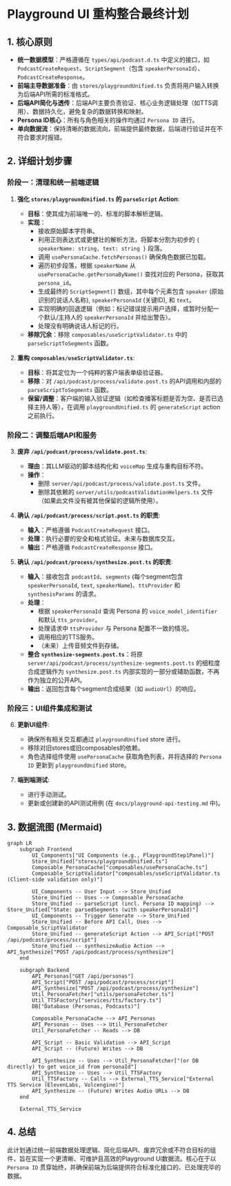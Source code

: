 # Playground UI 重构整合最终计划

## 1. 核心原则

*   **统一数据模型**：严格遵循在 `types/api/podcast.d.ts` 中定义的接口，如 `PodcastCreateRequest`、`ScriptSegment`（包含 `speakerPersonaId`）、`PodcastCreateResponse`。
*   **前端主导数据准备**：由 `stores/playgroundUnified.ts` 负责将用户输入转换为后端API所需的标准格式。
*   **后端API简化与透传**：后端API主要负责验证、核心业务逻辑处理（如TTS调用）、数据持久化，避免复杂的数据转换和映射。
*   **Persona ID核心**：所有与角色相关的操作均通过 `Persona ID` 进行。
*   **单向数据流**：保持清晰的数据流向，前端提供最终数据，后端进行验证并在不符合要求时报错。

## 2. 详细计划步骤

### 阶段一：清理和统一前端逻辑

1.  **强化 `stores/playgroundUnified.ts` 的 `parseScript` Action**:
    *   **目标**：使其成为前端唯一的、标准的脚本解析逻辑。
    *   **实现**：
        *   接收原始脚本字符串。
        *   利用正则表达式或更健壮的解析方法，将脚本分割为初步的 `{ speakerName: string, text: string }` 段落。
        *   调用 `usePersonaCache.fetchPersonas()` 确保角色数据已加载。
        *   遍历初步段落，根据 `speakerName` 从 `usePersonaCache.getPersonaByName()` 查找对应的 Persona，获取其 `persona_id`。
        *   生成最终的 `ScriptSegment[]` 数组，其中每个元素包含 `speaker` (原始识别的说话人名称), `speakerPersonaId` (关键ID), 和 `text`。
        *   实现明确的回退逻辑（例如：标记错误提示用户选择，或暂时分配一个默认/主持人的 `speakerPersonaId` 并给出警告）。
        *   处理没有明确说话人标记的行。
    *   **移除冗余**：移除 `composables/useScriptValidator.ts` 中的 `parseScriptToSegments` 函数。

2.  **重构 `composables/useScriptValidator.ts`**:
    *   **目标**：将其定位为一个纯粹的客户端表单级验证器。
    *   **移除**：对 `/api/podcast/process/validate.post.ts` 的API调用和内部的 `parseScriptToSegments` 函数。
    *   **保留/调整**：客户端的输入验证逻辑（如检查播客标题是否为空、是否已选择主持人等），在调用 `playgroundUnified.ts` 的 `generateScript` action 之前执行。

### 阶段二：调整后端API和服务

3.  **废弃 `/api/podcast/process/validate.post.ts`**:
    *   **理由**：其LLM驱动的脚本结构化和 `voiceMap` 生成与重构目标不符。
    *   **操作**：
        *   删除 `server/api/podcast/process/validate.post.ts` 文件。
        *   删除其依赖的 `server/utils/podcastValidationHelpers.ts` 文件（如果此文件没有被其他保留的逻辑所使用）。

4.  **确认 `/api/podcast/process/script.post.ts` 的职责**:
    *   **输入**：严格遵循 `PodcastCreateRequest` 接口。
    *   **处理**：执行必要的安全和格式验证。未来与数据库交互。
    *   **输出**：严格遵循 `PodcastCreateResponse` 接口。

5.  **确认 `/api/podcast/process/synthesize.post.ts` 的职责**:
    *   **输入**：接收包含 `podcastId`、`segments` (每个segment包含 `speakerPersonaId`, `text`, `speakerName`)、`ttsProvider` 和 `synthesisParams` 的请求。
    *   **处理**：
        *   根据 `speakerPersonaId` 查询 Persona 的 `voice_model_identifier` 和默认 `tts_provider`。
        *   处理请求中 `ttsProvider` 与 Persona 配置不一致的情况。
        *   调用相应的TTS服务。
        *   （未来）上传音频文件到存储。
    *   **整合 `synthesize-segments.post.ts`**：将原 `server/api/podcast/process/synthesize-segments.post.ts` 的细粒度合成逻辑作为 `synthesize.post.ts` 内部实现的一部分或辅助函数，不再作为独立的公开API。
    *   **输出**：返回包含每个segment合成结果（如 `audioUrl`）的响应。

### 阶段三：UI组件集成和测试

6.  **更新UI组件**:
    *   确保所有相关交互都通过 `playgroundUnified` store 进行。
    *   移除对旧stores或旧composables的依赖。
    *   角色选择组件使用 `usePersonaCache` 获取角色列表，并将选择的 `Persona ID` 更新到 `playgroundUnified` store。

7.  **端到端测试**:
    *   进行手动测试。
    *   更新或创建新的API测试用例 (在 `docs/playground-api-testing.md` 中)。

## 3. 数据流图 (Mermaid)

```mermaid
graph LR
    subgraph Frontend
        UI_Components["UI Components (e.g., PlaygroundStep1Panel)"]
        Store_Unified["stores/playgroundUnified.ts"]
        Composable_PersonaCache["composables/usePersonaCache.ts"]
        Composable_ScriptValidator["composables/useScriptValidator.ts (Client-side validation only)"]

        UI_Components -- User Input --> Store_Unified
        Store_Unified -- Uses --> Composable_PersonaCache
        Store_Unified -- parseScript (incl. Persona ID mapping) --> Store_Unified["State: parsedSegments (with speakerPersonaId)"]
        UI_Components -- Trigger Generate --> Store_Unified
        Store_Unified -- Before API Call, Uses --> Composable_ScriptValidator
        Store_Unified -- generateScript Action --> API_Script["POST /api/podcast/process/script"]
        Store_Unified -- synthesizeAudio Action --> API_Synthesize["POST /api/podcast/process/synthesize"]
    end

    subgraph Backend
        API_Personas["GET /api/personas"]
        API_Script["POST /api/podcast/process/script"]
        API_Synthesize["POST /api/podcast/process/synthesize"]
        Util_PersonaFetcher["utils/personaFetcher.ts"]
        Util_TTSFactory["services/tts/factory.ts"]
        DB["Database (Personas, Podcasts)"]

        Composable_PersonaCache --> API_Personas
        API_Personas -- Uses --> Util_PersonaFetcher
        Util_PersonaFetcher -- Reads --> DB

        API_Script -- Basic Validation --> API_Script
        API_Script -- (Future) Writes --> DB

        API_Synthesize -- Uses --> Util_PersonaFetcher["(or DB directly) to get voice_id from personaId"]
        API_Synthesize -- Uses --> Util_TTSFactory
        Util_TTSFactory -- Calls --> External_TTS_Service["External TTS Service (ElevenLabs, Volcengine)"]
        API_Synthesize -- (Future) Writes Audio URLs --> DB
    end

    External_TTS_Service
```

## 4. 总结

此计划通过统一前端数据处理逻辑、简化后端API、废弃冗余或不符合目标的组件，旨在实现一个更清晰、可维护且高效的Playground UI数据流。核心在于以 `Persona ID` 贯穿始终，并确保前端为后端提供符合标准化接口的、已处理完毕的数据。